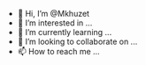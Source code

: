 - 👋 Hi, I’m @Mkhuzet
- 👀 I’m interested in ...
- 🌱 I’m currently learning ...
- 💞️ I’m looking to collaborate on ...
- 📫 How to reach me ...

<!---
Mkhuzet/Mkhuzet is a ✨ special ✨ repository because its `README.md` (this file) appears on your GitHub profile.
You can click the Preview link to take a look at your changes.
--->
